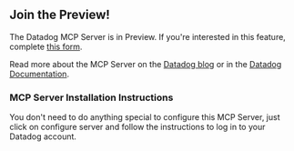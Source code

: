## Join the Preview!

The Datadog MCP Server is in Preview. If you're interested in this feature, complete [this form](https://www.datadoghq.com/product-preview/datadog-mcp-server/).

Read more about the MCP Server on the [Datadog blog](https://www.datadoghq.com/blog/datadog-remote-mcp-server/) or in the [Datadog Documentation](https://docs.datadoghq.com/bits_ai/mcp_server/).


### MCP Server Installation Instructions

You don't need to do anything special to configure this MCP Server, just click on configure server and follow the instructions to log in to your Datadog account.
